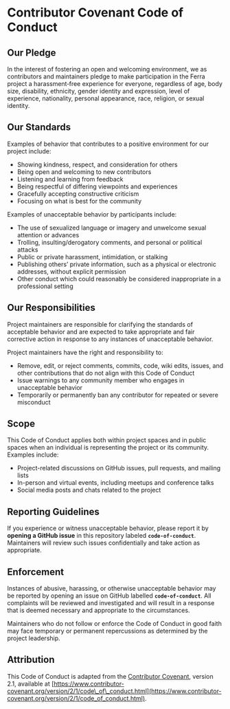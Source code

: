 # Contributor Covenant Code of Conduct

## Our Pledge

In the interest of fostering an open and welcoming environment, we as contributors and maintainers pledge to make participation in the Ferra project a harassment‑free experience for everyone, regardless of age, body size, disability, ethnicity, gender identity and expression, level of experience, nationality, personal appearance, race, religion, or sexual identity.

## Our Standards

Examples of behavior that contributes to a positive environment for our project include:

* Showing kindness, respect, and consideration for others
* Being open and welcoming to new contributors
* Listening and learning from feedback
* Being respectful of differing viewpoints and experiences
* Gracefully accepting constructive criticism
* Focusing on what is best for the community

Examples of unacceptable behavior by participants include:

* The use of sexualized language or imagery and unwelcome sexual attention or advances
* Trolling, insulting/derogatory comments, and personal or political attacks
* Public or private harassment, intimidation, or stalking
* Publishing others’ private information, such as a physical or electronic addresses, without explicit permission
* Other conduct which could reasonably be considered inappropriate in a professional setting

## Our Responsibilities

Project maintainers are responsible for clarifying the standards of acceptable behavior and are expected to take appropriate and fair corrective action in response to any instances of unacceptable behavior.

Project maintainers have the right and responsibility to:

* Remove, edit, or reject comments, commits, code, wiki edits, issues, and other contributions that do not align with this Code of Conduct
* Issue warnings to any community member who engages in unacceptable behavior
* Temporarily or permanently ban any contributor for repeated or severe misconduct

## Scope

This Code of Conduct applies both within project spaces and in public spaces when an individual is representing the project or its community. Examples include:

* Project-related discussions on GitHub issues, pull requests, and mailing lists
* In-person and virtual events, including meetups and conference talks
* Social media posts and chats related to the project

## Reporting Guidelines

If you experience or witness unacceptable behavior, please report it by **opening a GitHub issue** in this repository labeled **`code-of-conduct`**. Maintainers will review such issues confidentially and take action as appropriate.

## Enforcement

Instances of abusive, harassing, or otherwise unacceptable behavior may be reported by opening an issue on GitHub labelled **`code-of-conduct`**. All complaints will be reviewed and investigated and will result in a response that is deemed necessary and appropriate to the circumstances.

Maintainers who do not follow or enforce the Code of Conduct in good faith may face temporary or permanent repercussions as determined by the project leadership.

## Attribution

This Code of Conduct is adapted from the [Contributor Covenant](https://www.contributor-covenant.org/), version 2.1, available at [https://www.contributor-covenant.org/version/2/1/code\_of\_conduct.html](https://www.contributor-covenant.org/version/2/1/code_of_conduct.html).

